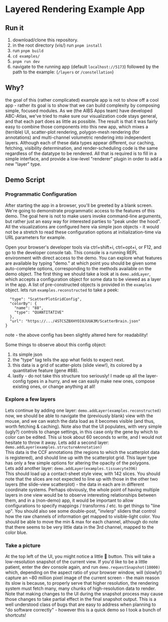 # Layered Rendering Example App

## Run it

1. download/clone this repository.
2. in the root directory (vis/) run `pnpm install`
3. run `pnpm build`
4. `cd examples/`
5. `pnpm run dev`
6. navigate to the running app (default `localhost://5173`) followed by the path to the example: (`/layers` or `/constellation`)

## Why?

the goal of this (rather complicated) example app is not to show off a cool app - rather its goal is to show that we can build complexity by composing simple, focused modules. As we (the AIBS Apps team) have developed ABC-Atlas, we've tried to make sure our visualization code stays general, and that each part does as little as possible. The result is that it was fairly easy to combine those components into this new app, which mixes a (terrible) UI, scatter-plot rendering, polygon-mesh rendering (for annotations) and multi-channel volumetric rendering into independent layers. Although each of these data types appear different, our caching, fetching, visibility determination, and render-scheduling code is the same regardless of the datatype to be rendered. All that is required is to fill in a simple interface, and provide a low-level "renderer" plugin in order to add a new "layer" type.

## Demo Script

### Programmatic Configuration

After starting the app in a browser, you'll be greeted by a blank screen. We're going to demonstrate programmatic access to the features of this demo. The goal here is not to make users invoke command-line arguments, but rather just an easy way for interested parties to "peak under the hood". All the visualizations are configured here via simple json objects - it would not be a stretch to read these configuration options at initialization-time via URL parameters for example.

Open your browser's developer tools via ctrl+shift+i, ctrl+opt+i, or F12, and go to the developer console tab. This console is a running REPL environment with direct access to the demo. You can explore what features are available by typing "demo." at which point you should be given some auto-complete options, corresponding to the methods available on the demo object. The first thing we should take a look at is `demo.addLayer`, which accepts a configuration object for some data to be viewed as a layer in the app. A list of pre-constructed objects is provided in the `examples` object. lets run `examples.reconstructed` to take a peek:<BR>

```{
  "type": "ScatterPlotGridConfig",
  "colorBy": {
    "name": "88",
    "type": "QUANTITATIVE"
  },
  "url": "https://.../4STCSZBXHYOI0JUUA3M/ScatterBrain.json"
}
```

note - the above config has been slightly altered here for readability!

Some things to observe about this config object: <BR>

1. its simple json
2. the "type" tag tells the app what fields to expect next.
3. this data is a grid of scatter-plots (slide view!), its colored by a quantitative feature (gene #88).
4. lastly - do not take this structure too seriously! I made up all the layer-config types in a hurry, and we can easily make new ones, compose existing ones, or change anything at all!

### Explore a few layers

Lets continue by adding one layer:
`demo.addLayer(examples.reconstructed)`<BR>
now, we should be able to navigate the (previously blank) view with the mouse, and we can watch the data load as it becomes visible (and thus, worth fetching & caching). Note also that the UI populates, with very simple (ugly?) controls to change settings, in this case only the gene by which to color can be edited. This ui took about 60 seconds to write, and I would not hesitate to throw it away.
Lets add a second layer: `demo.addLayer(examples.structureAnnotation)`<BR>
This data is the CCF annotations (the regions to which the scatterplot data is registered), and should line up with the scatterplot grid. This layer type has only a few simple options for altering the opacity of the polygons.<BR>
Lets add another layer: `demo.addLayer(examples.tissuecyte396)`<BR>
This should load up a contact-sheet style view, with 142 slices. You should note that the slices are not expected to line up with those in the other two layers (the slide-view scatterplot) - the data in each are in different coordinate systems. Perhaps obviously, the whole point of having multiple layers in one view would be to observe interesting relationships between them, and in a (non-demo) app, it would be important to allow configurations to specify mappings / transforms / etc. to get things to "line up". You should also see some double-post, "invlerp" sliders that control how the raw channels of information get mapped to visible-light color. You should be able to move the min & max for each channel, although do note that there seems to be very little data in the 3rd channel, mapped to the color blue.

### Take a picture

At the top left of the UI, you might notice a little 📸 button. This will take a low-resolution snapshot of the current view. If you'd like to be a little patient, enter the dev console again, and run `demo.requestSnapshot(10000)` which, depending on the aspect ratio of your browser window, will (slowly!) capture an ~80 million pixel image of the current screen - the main reason its slow is because, to properly serve that higher resolution, the rendering system must fetch many, many chunks of high-resolution data to render. Note that making changes to the UI during the snapshot process may cause those changes to take partial effect in the final snapshot output. This is a well understood class of bugs that are easy to address when planning to "do software correctly" - however this is a quick demo so I took a bunch of shortcuts!
